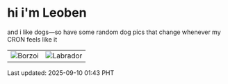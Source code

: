 # hi i'm Leoben

and i like dogs—so have some random dog pics that change whenever my CRON feels like it

|  |  |
|--------|----------|
| ![Borzoi](https://random-dog-vercel.vercel.app/api/random-borzoi?v=1757439820) | ![Labrador](https://random-dog-vercel.vercel.app/api/random-labrador?v=1757439820) |

Last updated: 2025-09-10 01:43 PHT
